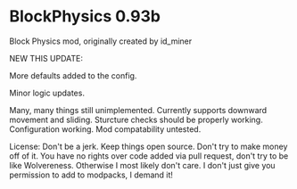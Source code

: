 # BlockPhysics 0.93b
Block Physics mod, originally created by id_miner

NEW THIS UPDATE:

More defaults added to the config.

Minor logic updates.

Many, many things still unimplemented. Currently supports downward movement and sliding. Sturcture checks should be properly working. Configuration working. Mod compatability untested. 

License: Don't be a jerk. Keep things open source. Don't try to make money off of it. You have no rights over code added via pull request, don't try to be like Wolvereness. Otherwise I most likely don't care. I don't just give you permission to add to modpacks, I demand it!
